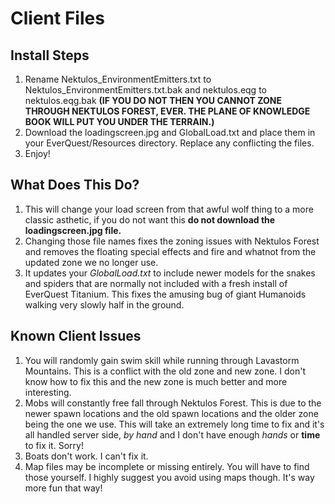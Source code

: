 # Client Files

## Install Steps
1. Rename Nektulos_EnvironmentEmitters.txt to Nektulos_EnvironmentEmitters.txt.bak and nektulos.eqg to nektulos.eqg.bak **(IF YOU DO NOT THEN YOU CANNOT ZONE THROUGH NEKTULOS FOREST, EVER. THE PLANE OF KNOWLEDGE BOOK WILL PUT YOU UNDER THE TERRAIN.)**
2. Download the loadingscreen.jpg and GlobalLoad.txt and place them in your EverQuest/Resources directory. Replace any conflicting the files.
3. Enjoy!

## What Does This Do?
1. This will change your load screen from that awful wolf thing to a more classic asthetic, if you do not want this **do not download the loadingscreen.jpg file.**
2. Changing those file names fixes the zoning issues with Nektulos Forest and removes the floating special effects and fire and whatnot from the updated zone we no longer use.
3. It updates your *GlobalLoad.txt* to include newer models for the snakes and spiders that are normally not included with a fresh install of EverQuest Titanium. This fixes the amusing bug of giant Humanoids walking very slowly half in the ground.

## Known Client Issues
1. You will randomly gain swim skill while running through Lavastorm Mountains. This is a conflict with the old zone and new zone. I don't know how to fix this and the new zone is much better and more interesting.
2. Mobs will constantly free fall through Nektulos Forest. This is due to the newer spawn locations and the old spawn locations and the older zone being the one we use. This will take an extremely long time to fix and it's all handled server side, *by hand* and I don't have enough *hands* or **time** to fix it. Sorry!
3. Boats don't work. I can't fix it.
4. Map files may be incomplete or missing entirely. You will have to find those yourself. I highly suggest you avoid using maps though. It's way more fun that way!
